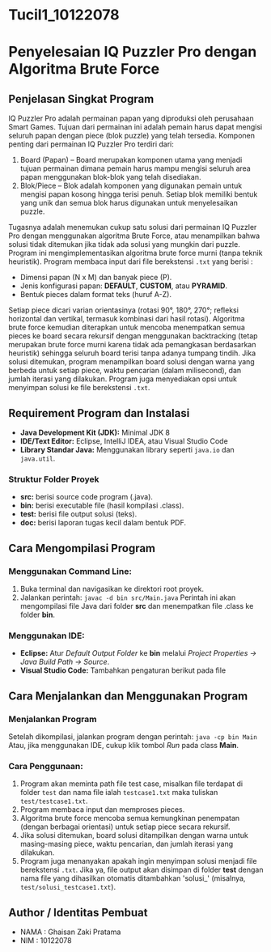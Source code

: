 # Tucil1_10122078
# Penyelesaian IQ Puzzler Pro dengan Algoritma Brute Force

## Penjelasan Singkat Program
IQ Puzzler Pro adalah permainan papan yang diproduksi oleh perusahaan Smart Games. Tujuan
dari permainan ini adalah pemain harus dapat mengisi seluruh papan dengan piece (blok
puzzle) yang telah tersedia.
Komponen penting dari permainan IQ Puzzler Pro terdiri dari:
1. Board (Papan) – Board merupakan komponen utama yang menjadi tujuan permainan
dimana pemain harus mampu mengisi seluruh area papan menggunakan blok-blok yang
telah disediakan.
2. Blok/Piece – Blok adalah komponen yang digunakan pemain untuk mengisi papan
kosong hingga terisi penuh. Setiap blok memiliki bentuk yang unik dan semua blok harus
digunakan untuk menyelesaikan puzzle.

Tugasnya adalah menemukan cukup satu solusi dari permainan IQ Puzzler Pro dengan
menggunakan algoritma Brute Force, atau menampilkan bahwa solusi tidak ditemukan jika
tidak ada solusi yang mungkin dari puzzle.
Program ini mengimplementasikan algoritma brute force murni (tanpa teknik heuristik). Program membaca input dari file berekstensi `.txt` yang berisi :
- Dimensi papan (N x M) dan banyak piece (P).
- Jenis konfigurasi papan: **DEFAULT**, **CUSTOM**, atau **PYRAMID**.
- Bentuk pieces dalam format teks (huruf A-Z).

Setiap piece dicari varian orientasinya (rotasi 90°, 180°, 270°; refleksi horizontal dan vertikal, termasuk kombinasi dari hasil rotasi). Algoritma brute force kemudian diterapkan untuk mencoba menempatkan semua pieces ke board secara rekursif dengan menggunakan backtracking (tetap merupakan brute force murni karena tidak ada pemangkasan berdasarkan heuristik) sehingga seluruh board terisi tanpa adanya tumpang tindih. Jika solusi ditemukan, program menampilkan board solusi dengan warna yang berbeda untuk setiap piece, waktu pencarian (dalam milisecond), dan jumlah iterasi yang dilakukan. Program juga menyediakan opsi untuk menyimpan solusi ke file berekstensi `.txt`.

## Requirement Program dan Instalasi
- **Java Development Kit (JDK):** Minimal JDK 8
- **IDE/Text Editor:** Eclipse, IntelliJ IDEA, atau Visual Studio Code
- **Library Standar Java:** Menggunakan library seperti `java.io` dan `java.util`.

### Struktur Folder Proyek
- **src:** berisi source code program (.java).
- **bin:** berisi executable file (hasil kompilasi .class).
- **test:** berisi file output solusi (teks).
- **doc:** berisi laporan tugas kecil dalam bentuk PDF.

## Cara Mengompilasi Program
### Menggunakan Command Line:
1. Buka terminal dan navigasikan ke direktori root proyek.
2. Jalankan perintah:
`javac -d bin src/Main.java`
Perintah ini akan mengompilasi file Java dari folder **src** dan menempatkan file .class ke folder **bin**.

### Menggunakan IDE:
- **Eclipse:** Atur *Default Output Folder* ke **bin** melalui *Project Properties → Java Build Path → Source*.
- **Visual Studio Code:** Tambahkan pengaturan berikut pada file

## Cara Menjalankan dan Menggunakan Program
### Menjalankan Program
Setelah dikompilasi, jalankan program dengan perintah:
`java -cp bin Main`
Atau, jika menggunakan IDE, cukup klik tombol _Run_ pada class **Main**.
### Cara Penggunaan:
1. Program akan meminta path file test case, misalkan file terdapat di folder `test` dan nama file ialah `testcase1.txt` maka tuliskan `test/testcase1.txt`.
2. Program membaca input dan memproses pieces.
3. Algoritma brute force mencoba semua kemungkinan penempatan (dengan berbagai orientasi) untuk setiap piece secara rekursif.
4. Jika solusi ditemukan, board solusi ditampilkan dengan warna untuk masing-masing piece, waktu pencarian, dan jumlah iterasi yang dilakukan.
5. Program juga menanyakan apakah ingin menyimpan solusi menjadi file berekstensi `.txt`. Jika ya, file output akan disimpan di folder **test** dengan nama file yang dihasilkan otomatis ditambahkan 'solusi_' (misalnya, `test/solusi_testcase1.txt`).

## Author / Identitas Pembuat
- NAMA : Ghaisan Zaki Pratama
- NIM  : 10122078
